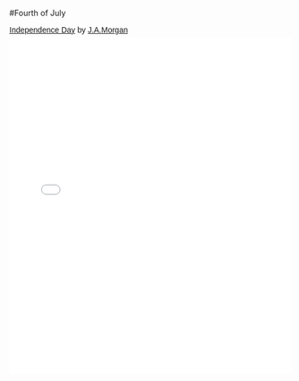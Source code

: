 #Fourth of July

<p  style=" margin: 12px auto 6px auto; font-family: Helvetica,Arial,Sans-serif; font-style: normal; font-variant: normal; font-weight: normal; font-size: 14px; line-height: normal; font-size-adjust: none; font-stretch: normal; -x-system-font: none; display: block;">   <a title="View Independence Day on Scribd" href="http://www.scribd.com/doc/232809638/Independence-Day"  style="text-decoration: underline;" >Independence Day</a> by <a title="View J.A.Morgan's profile on Scribd" href="http://www.scribd.com/32bpwr3"  style="text-decoration: underline;" >J.A.Morgan</a></p><iframe class="scribd_iframe_embed" src="//www.scribd.com/embeds/232809638/content?start_page=1&view_mode=scroll&access_key=key-t30mMUcWDxdlAVOtKYw3&show_recommendations=true" data-auto-height="false" data-aspect-ratio="0.7729220222793488" scrolling="no" id="doc_87018" width="100%" height="600" frameborder="0"></iframe>
